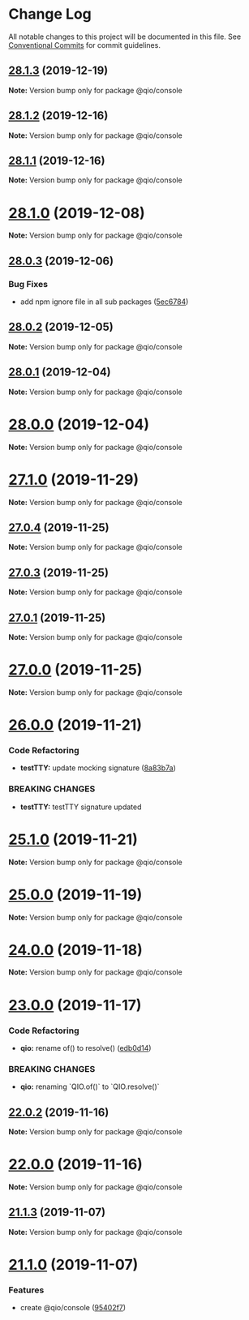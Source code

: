 # Change Log

All notable changes to this project will be documented in this file.
See [Conventional Commits](https://conventionalcommits.org) for commit guidelines.

## [28.1.3](https://github.com/tusharmath/qio/compare/v28.1.2...v28.1.3) (2019-12-19)

**Note:** Version bump only for package @qio/console





## [28.1.2](https://github.com/tusharmath/qio/compare/v28.1.1...v28.1.2) (2019-12-16)

**Note:** Version bump only for package @qio/console





## [28.1.1](https://github.com/tusharmath/qio/compare/v28.1.0...v28.1.1) (2019-12-16)

**Note:** Version bump only for package @qio/console





# [28.1.0](https://github.com/tusharmath/qio/compare/v28.0.4...v28.1.0) (2019-12-08)

**Note:** Version bump only for package @qio/console





## [28.0.3](https://github.com/tusharmath/qio/compare/v28.0.2...v28.0.3) (2019-12-06)


### Bug Fixes

* add npm ignore file in all sub packages ([5ec6784](https://github.com/tusharmath/qio/commit/5ec6784f56f1257c940388cb1ec5d294c3f36914))





## [28.0.2](https://github.com/tusharmath/qio/compare/v28.0.1...v28.0.2) (2019-12-05)

**Note:** Version bump only for package @qio/console





## [28.0.1](https://github.com/tusharmath/qio/compare/v28.0.0...v28.0.1) (2019-12-04)

**Note:** Version bump only for package @qio/console





# [28.0.0](https://github.com/tusharmath/qio/compare/v27.1.1...v28.0.0) (2019-12-04)

**Note:** Version bump only for package @qio/console





# [27.1.0](https://github.com/tusharmath/qio/compare/v27.0.5...v27.1.0) (2019-11-29)

**Note:** Version bump only for package @qio/console





## [27.0.4](https://github.com/tusharmath/qio/compare/v27.0.3...v27.0.4) (2019-11-25)

**Note:** Version bump only for package @qio/console





## [27.0.3](https://github.com/tusharmath/qio/compare/v27.0.2...v27.0.3) (2019-11-25)

**Note:** Version bump only for package @qio/console





## [27.0.1](https://github.com/tusharmath/qio/compare/v27.0.0...v27.0.1) (2019-11-25)

**Note:** Version bump only for package @qio/console





# [27.0.0](https://github.com/tusharmath/qio/compare/v26.0.5...v27.0.0) (2019-11-25)

**Note:** Version bump only for package @qio/console





# [26.0.0](https://github.com/tusharmath/qio/compare/v25.1.0...v26.0.0) (2019-11-21)


### Code Refactoring

* **testTTY:** update mocking signature ([8a83b7a](https://github.com/tusharmath/qio/commit/8a83b7a7902a3b01e2c0df76e3a8fef6b29270e6))


### BREAKING CHANGES

* **testTTY:** testTTY signature updated





# [25.1.0](https://github.com/tusharmath/qio/compare/v25.0.0...v25.1.0) (2019-11-21)

**Note:** Version bump only for package @qio/console





# [25.0.0](https://github.com/tusharmath/qio/compare/v24.0.0...v25.0.0) (2019-11-19)

**Note:** Version bump only for package @qio/console





# [24.0.0](https://github.com/tusharmath/qio/compare/v23.0.0...v24.0.0) (2019-11-18)

**Note:** Version bump only for package @qio/console





# [23.0.0](https://github.com/tusharmath/qio/compare/v22.0.5...v23.0.0) (2019-11-17)


### Code Refactoring

* **qio:** rename of() to resolve() ([edb0d14](https://github.com/tusharmath/qio/commit/edb0d148fdbe4115fe1f664e765403288d590aae))


### BREAKING CHANGES

* **qio:** renaming \`QIO.of()\` to \`QIO.resolve()\`





## [22.0.2](https://github.com/tusharmath/qio/compare/v22.0.1...v22.0.2) (2019-11-16)

**Note:** Version bump only for package @qio/console





# [22.0.0](https://github.com/tusharmath/qio/compare/v21.2.1...v22.0.0) (2019-11-16)

**Note:** Version bump only for package @qio/console

## [21.1.3](https://github.com/tusharmath/qio/compare/v21.1.2...v21.1.3) (2019-11-07)

**Note:** Version bump only for package @qio/console

# [21.1.0](https://github.com/tusharmath/qio/compare/v21.0.2...v21.1.0) (2019-11-07)

### Features

- create @qio/console ([95402f7](https://github.com/tusharmath/qio/commit/95402f71fbe57edbe0eb3ae2955d4fb79013fecb))
